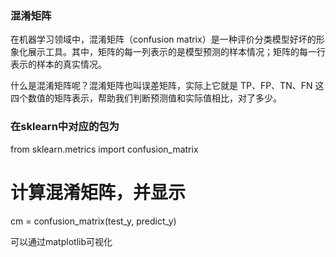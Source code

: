 ### 混淆矩阵

在机器学习领域中，混淆矩阵（confusion matrix）是一种评价分类模型好坏的形象化展示工具。其中，矩阵的每一列表示的是模型预测的样本情况；矩阵的每一行表示的样本的真实情况。


什么是混淆矩阵呢？混淆矩阵也叫误差矩阵，实际上它就是 TP、FP、TN、FN 这四个数值的矩阵表示，帮助我们判断预测值和实际值相比，对了多少。


### 在sklearn中对应的包为

from sklearn.metrics import confusion_matrix

# 计算混淆矩阵，并显示
cm = confusion_matrix(test_y, predict_y)

可以通过matplotlib可视化
